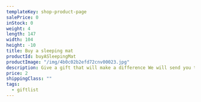 ```yaml
---
templateKey: shop-product-page
salePrice: 0
inStock: 0
weight: 4
length: 147
width: 104
height: -10
title: Buy a sleeping mat
productId: buyASleepingMat
productImage: "/img/4b0c02b2efd72cnv00023.jpg"
description: Give a gift that will make a difference We will send you the gift card/s
price: 2
shippingClass: ""
tags:
  - giftlist
---
```

